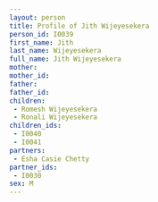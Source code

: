 ```yaml
---
layout: person
title: Profile of Jith Wijeyesekera
person_id: I0039
first_name: Jith
last_name: Wijeyesekera
full_name: Jith Wijeyesekera
mother: 
mother_id: 
father: 
father_id: 
children:
 - Romesh Wijeyesekera
 - Ronali Wijeyesekera
children_ids:
 - I0040
 - I0041
partners:
 - Esha Casie Chetty
partner_ids:
 - I0030
sex: M
---
```


